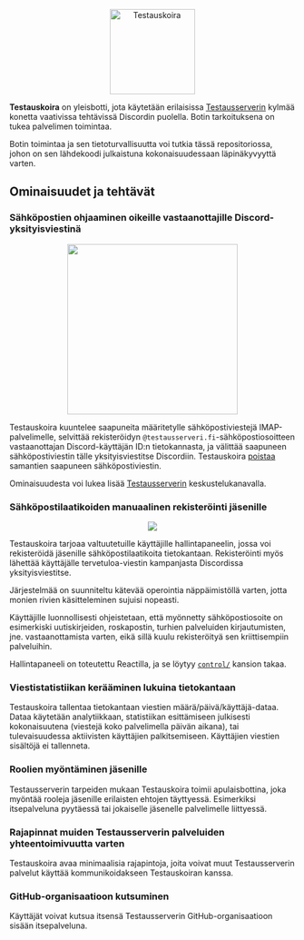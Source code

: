 <p align="center">
<img src="https://i.imgur.com/dT8RLvv.png" height="150" alt="Testauskoira">
</p>

**Testauskoira** on yleisbotti, jota käytetään erilaisissa [Testausserverin](https://testausserveri.fi) kylmää konetta vaativissa tehtävissä Discordin puolella. Botin tarkoituksena on tukea palvelimen toimintaa.

Botin toimintaa ja sen tietoturvallisuutta voi tutkia tässä repositoriossa, johon on sen lähdekoodi julkaistuna kokonaisuudessaan läpinäkyvyyttä varten.

## Ominaisuudet ja tehtävät

### Sähköpostien ohjaaminen oikeille vastaanottajille Discord-yksityisviestinä
<p align="center">
<img src="https://i.imgur.com/zO9nhXV.png" height="300">
</p>

Testauskoira kuuntelee saapuneita määritetylle sähköpostiviestejä IMAP-palvelimelle, selvittää rekisteröidyn `@testausserveri.fi`-sähköpostiosoitteen vastaanottajan Discord-käyttäjän ID:n tietokannasta, ja välittää saapuneen sähköpostiviestin tälle yksityisviestitse Discordiin. Testauskoira [poistaa](https://github.com/ahnl/testauskoira/blob/master/src/mail/imap.js#L55) samantien saapuneen sähköpostiviestin. 

Ominaisuudesta voi lukea lisää [Testausserverin](https://testausserveri.fi) keskustelukanavalla.

### Sähköpostilaatikoiden manuaalinen rekisteröinti jäsenille

<p align="center">
<img src="https://i.imgur.com/OzsO2M7.png">
</p>

Testauskoira tarjoaa valtuutetuille käyttäjille hallintapaneelin, jossa voi rekisteröidä jäsenille sähköpostilaatikoita tietokantaan. Rekisteröinti myös lähettää käyttäjälle tervetuloa-viestin kampanjasta Discordissa yksityisviestitse.

Järjestelmää on suunniteltu kätevää operointia näppäimistöllä varten, jotta monien rivien käsitteleminen sujuisi nopeasti.

Käyttäjille luonnollisesti ohjeistetaan, että myönnetty sähköpostiosoite on esimerkiski uutiskirjeiden, roskapostin, turhien palveluiden kirjautumisten, jne. vastaanottamista varten, eikä sillä kuulu rekisteröityä sen kriittisempiin palveluihin.

Hallintapaneeli on toteutettu Reactilla, ja se löytyy [`control/`](https://github.com/ahnl/testauskoira/tree/master/control) kansion takaa.

### Viestistatistiikan kerääminen lukuina tietokantaan

Testauskoira tallentaa tietokantaan viestien määrä/päivä/käyttäjä-dataa. Dataa käytetään analytiikkaan, statistiikan esittämiseen julkisesti kokonaisuutena (viestejä koko palvelimella päivän aikana), tai tulevaisuudessa aktiivisten käyttäjien palkitsemiseen. Käyttäjien viestien sisältöjä ei tallenneta.

### Roolien myöntäminen jäsenille

Testausserverin tarpeiden mukaan Testauskoira toimii apulaisbottina, joka myöntää rooleja jäsenille erilaisten ehtojen täyttyessä. Esimerkiksi itsepalveluna pyytäessä tai jokaiselle jäsenelle palvelimelle liittyessä.

### Rajapinnat muiden Testausserverin palveluiden yhteentoimivuutta varten

Testauskoira avaa minimaalisia rajapintoja, joita voivat muut Testausserverin palvelut käyttää kommunikoidakseen Testauskoiran kanssa.

### GitHub-organisaatioon kutsuminen

Käyttäjät voivat kutsua itsensä Testausserverin GitHub-organisaatioon sisään itsepalveluna.
